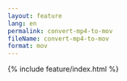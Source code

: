 ```yaml
---
layout: feature
lang: en
permalink: convert-mp4-to-mov
fileName: convert-mp4-to-mov
format: mov
---
```


 {% include feature/index.html %}